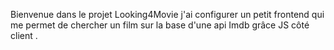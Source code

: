 Bienvenue dans le projet Looking4Movie j'ai configurer un petit frontend qui me permet de chercher un film sur la base d'une api Imdb
grâce JS côté client .
